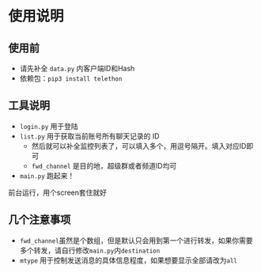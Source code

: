 # 使用说明

## 使用前
- 请先补全 `data.py` 内客户端ID和Hash
- 依赖包：`pip3 install telethon`

## 工具说明
- `login.py` 用于登陆
- `list.py` 用于获取当前账号所有聊天记录的 ID  
    - 然后就可以补全监控列表了，可以填入多个，用逗号隔开。填入对应ID即可
    - `fwd_channel` 是目的地，超级群或者频道ID均可
- `main.py` 跑起来！

前台运行，用个screen套住就好

## 几个注意事项

- `fwd_channel`虽然是个数组，但是默认只会用到第一个进行转发，如果你需要多个转发，请自行修改`main.py`内`destination`
- `mtype` 用于控制发送消息的具体信息程度，如果想要显示全部请改为`all`